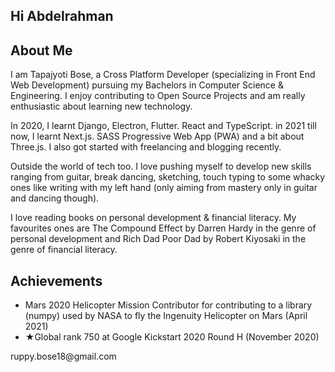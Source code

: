 
   
  </header>
  <main class="main">
    <section class="about-me">
         <h1>Hi Abdelrahman</h1>
      <h2>About Me</h2>
      <p>I am Tapajyoti Bose, a Cross Platform Developer (specializing in Front End Web Development) pursuing my Bachelors in Computer Science & Engineering. I enjoy contributing to Open Source Projects and am really enthusiastic about learning new technology.</p>
      <p>In 2020, I learnt Django, Electron, Flutter. React and TypeScript. in 2021 till now, I learnt Next.js. SASS Progressive Web App (PWA) and a bit about Three.js. I also got started with freelancing and blogging recently.</p>
      <p>Outside the world of tech too. I love pushing myself to develop new skills ranging from guitar, break dancing, sketching, touch typing to some whacky ones like writing with my left hand (only aiming from mastery only in guitar and dancing though).</p>
      <p>I love reading books on personal development & financial literacy. My favourites ones are The Compound Effect by Darren Hardy in the genre of personal development and Rich Dad Poor Dad by Robert Kiyosaki in the genre of financial literacy.</p>
    </section>
    <section class="achievements">
      <h2>Achievements</h2>
      <ul>
        <li>Mars 2020 Helicopter Mission Contributor for contributing to a library (numpy) used by NASA to fly the Ingenuity Helicopter on Mars (April 2021)</li>
        <li>★Global rank 750 at Google Kickstart 2020 Round H (November 2020)</li>
      </ul>
    </section>
    <section class="contact">
      <p>ruppy.bose18@gmail.com</p>
    </section>
  </main>
</body>
</html>

